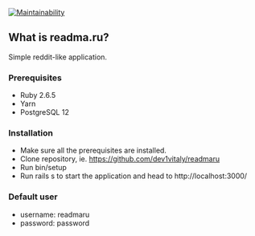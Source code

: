 [![Maintainability](https://api.codeclimate.com/v1/badges/fbc4fb2100e75266b192/maintainability)](https://codeclimate.com/github/dev1vitaly/readmaru/maintainability)

## What is readma.ru?
Simple reddit-like application.

### Prerequisites

* Ruby 2.6.5
* Yarn
* PostgreSQL 12

### Installation

* Make sure all the prerequisites are installed.
* Clone repository, ie. https://github.com/dev1vitaly/readmaru
* Run bin/setup
* Run rails s to start the application and head to http://localhost:3000/

### Default user

* username: readmaru
* password: password

